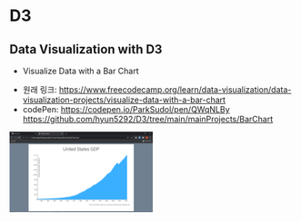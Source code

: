 # D3
Data Visualization with D3
-------------
 + Visualize Data with a Bar Chart<br/>
 - 원래 링크: https://www.freecodecamp.org/learn/data-visualization/data-visualization-projects/visualize-data-with-a-bar-chart
 - codePen: https://codepen.io/ParkSudol/pen/QWqNLBy
  https://github.com/hyun5292/D3/tree/main/mainProjects/BarChart
    
  <img src="https://github.com/hyun5292/D3/blob/main/mainProjects/BarChart/%EC%8B%A4%ED%96%89%EA%B2%B0%EA%B3%BC.png?raw=true"  width="50%"/>
  
  
